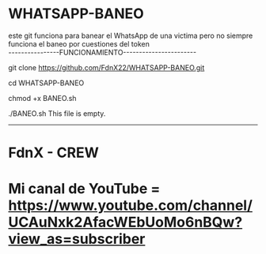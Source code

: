 # WHATSAPP-BANEO
este git funciona para banear el WhatsApp de una victima 
pero no siempre funciona el baneo por cuestiones del token  
----------------FUNCIONAMIENTO-----------------------

git clone https://github.com/FdnX22/WHATSAPP-BANEO.git

cd WHATSAPP-BANEO

chmod +x BANEO.sh

./BANEO.sh This file is empty. 



------------------------------------------------------
# FdnX - CREW
# Mi canal de YouTube = https://www.youtube.com/channel/UCAuNxk2AfacWEbUoMo6nBQw?view_as=subscriber
